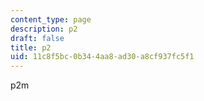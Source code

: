 ```yaml
---
content_type: page
description: p2
draft: false
title: p2
uid: 11c8f5bc-0b34-4aa8-ad30-a8cf937fc5f1
---
```

p2m
